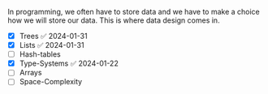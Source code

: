 In programming, we often have to store data and we have to make a choice how we will store our data. This is where data design comes in.
- [x] Trees ✅ 2024-01-31
- [x] Lists ✅ 2024-01-31
- [ ] Hash-tables
- [x] Type-Systems ✅ 2024-01-22
- [ ] Arrays
- [ ] Space-Complexity
